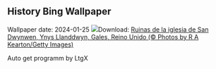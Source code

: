 ## History Bing Wallpaper
Wallpaper date: 2024-01-25
![](https://www.bing.com/th?id=OHR.DwynwensDay_ES-ES2710084737_UHD.jpg&w=1000)Download: [Ruinas de la iglesia de San Dwynwen, Ynys Llanddwyn, Gales, Reino Unido (© Photos by R A Kearton/Getty Images)](https://www.bing.com/th?id=OHR.DwynwensDay_ES-ES2710084737_UHD.jpg)

Auto get programm by LtgX
